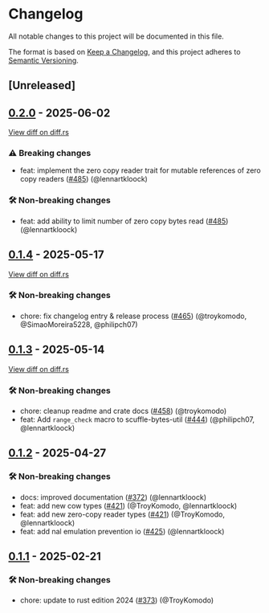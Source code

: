 # Changelog

<!--
This file is automatically generated by our release process.
DO NOT edit it directly.
If you want to add a change log entry for this package,
please create a new file in /changes.d/<pr-number>.toml
Refer to the [README.md](/changes.d/README.md) for more information.
-->

All notable changes to this project will be documented in this file.

The format is based on [Keep a Changelog](https://keepachangelog.com/en/1.0.0/),
and this project adheres to [Semantic Versioning](https://semver.org/spec/v2.0.0.html).

## [Unreleased]

## [0.2.0](https://github.com/ScuffleCloud/scuffle/releases/tag/scuffle-bytes-util-v0.2.0) - 2025-06-02

[View diff on diff.rs](https://diff.rs/scuffle-bytes-util/0.1.4/scuffle-bytes-util/0.2.0/Cargo.toml)

### ⚠️ Breaking changes

- feat: implement the zero copy reader trait for mutable references of zero copy readers ([#485](https://github.com/scufflecloud/scuffle/pull/485)) (@lennartkloock)

### 🛠️ Non-breaking changes

- feat: add ability to limit number of zero copy bytes read ([#485](https://github.com/scufflecloud/scuffle/pull/485)) (@lennartkloock)

## [0.1.4](https://github.com/ScuffleCloud/scuffle/releases/tag/scuffle-bytes-util-v0.1.4) - 2025-05-17

[View diff on diff.rs](https://diff.rs/scuffle-bytes-util/0.1.3/scuffle-bytes-util/0.1.4/Cargo.toml)

### 🛠️ Non-breaking changes

- chore: fix changelog entry & release process ([#465](https://github.com/scufflecloud/scuffle/pull/465)) (@troykomodo, @SimaoMoreira5228, @philipch07)

## [0.1.3](https://github.com/ScuffleCloud/scuffle/releases/tag/scuffle-bytes-util-v0.1.3) - 2025-05-14

[View diff on diff.rs](https://diff.rs/scuffle-bytes-util/0.1.2/scuffle-bytes-util/0.1.3/Cargo.toml)

### 🛠️ Non-breaking changes

- chore: cleanup readme and crate docs ([#458](https://github.com/scufflecloud/scuffle/pull/458)) (@troykomodo)
- feat: Add `range_check` macro to scuffle-bytes-util ([#444](https://github.com/scufflecloud/scuffle/pull/444)) (@philipch07, @lennartkloock)

## [0.1.2](https://github.com/ScuffleCloud/scuffle/releases/tag/scuffle-bytes-util-v0.1.2) - 2025-04-27

### 🛠️ Non-breaking changes

- docs: improved documentation ([#372](https://github.com/scufflecloud/scuffle/pull/372)) (@lennartkloock)
- feat: add new cow types ([#421](https://github.com/scufflecloud/scuffle/pull/421)) (@TroyKomodo, @lennartkloock)
- feat: add new zero-copy reader types ([#421](https://github.com/scufflecloud/scuffle/pull/421)) (@TroyKomodo, @lennartkloock)
- feat: add nal emulation prevention io ([#425](https://github.com/scufflecloud/scuffle/pull/425)) (@lennartkloock)

## [0.1.1](https://github.com/ScuffleCloud/scuffle/releases/tag/scuffle-bytes-util-v0.1.1) - 2025-02-21

### 🛠️ Non-breaking changes

- chore: update to rust edition 2024 ([#373](https://github.com/scufflecloud/scuffle/pull/373)) (@TroyKomodo)
